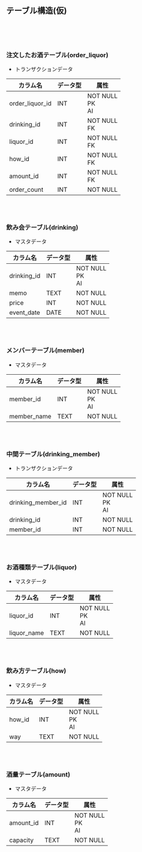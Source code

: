 ## テーブル構造(仮)

<br>
<br>
<br>

### 注文したお酒テーブル(order_liquor)

- トランザクションデータ

| カラム名        | データ型 | 属性                  |
| --------------- | -------- | --------------------- |
| order_liquor_id | INT      | NOT NULL<br>PK <br>AI |
| drinking_id     | INT      | NOT NULL<br>FK        |
| liquor_id       | INT      | NOT NULL<br>FK        |
| how_id          | INT      | NOT NULL<br>FK        |
| amount_id       | INT      | NOT NULL<br>FK        |
| order_count     | INT      | NOT NULL              |

<br>
<br>

### 飲み会テーブル(drinking)

- マスタデータ

| カラム名    | データ型 | 属性                 |
| ----------- | -------- | -------------------- |
| drinking_id | INT      | NOT NULL<br>PK<br>AI |
| memo        | TEXT     | NOT NULL             |
| price       | INT      | NOT NULL             |
| event_date  | DATE     | NOT NULL             |

<br>
<br>

### メンバーテーブル(member)

- マスタデータ

| カラム名    | データ型 | 属性                 |
| ----------- | -------- | -------------------- |
| member_id   | INT      | NOT NULL<br>PK<br>AI |
| member_name | TEXT     | NOT NULL             |

<br>
<br>

### 中間テーブル(drinking_member)

- トランザクションデータ

| カラム名           | データ型 | 属性                 |
| ------------------ | -------- | -------------------- |
| drinking_member_id | INT      | NOT NULL<br>PK<br>AI |
| drinking_id        | INT      | NOT NULL             |
| member_id          | INT      | NOT NULL             |

<br>
<br>

### お酒種類テーブル(liquor)

- マスタデータ

| カラム名    | データ型 | 属性                 |
| ----------- | -------- | -------------------- |
| liquor_id   | INT      | NOT NULL<br>PK<br>AI |
| liquor_name | TEXT     | NOT NULL             |

<br>
<br>

### 飲み方テーブル(how)

- マスタデータ

| カラム名 | データ型 | 属性                 |
| -------- | -------- | -------------------- |
| how_id   | INT      | NOT NULL<br>PK<br>AI |
| way      | TEXT     | NOT NULL             |

<br>
<br>

### 酒量テーブル(amount)

- マスタデータ

| カラム名  | データ型 | 属性                  |
| --------- | -------- | --------------------- |
| amount_id | INT      | NOT NULL<br>PK <br>AI |
| capacity  | TEXT     | NOT NULL              |

<br>
<br>
